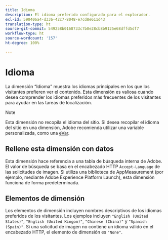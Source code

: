 ```yaml
---
title: Idioma
description: El idioma preferido configurado para el explorador.
exl-id: 590406a4-d336-42c7-8048-e7cd8e611d43
translation-type: ht
source-git-commit: 549258b0168733c7b0e28cb8b9125e68dffd5df7
workflow-type: ht
source-wordcount: '157'
ht-degree: 100%

---
```


# Idioma

La dimensión “Idioma” muestra los idiomas principales en los que los visitantes prefieren ver el contenido. Esta dimensión es valiosa cuando desea comprender los idiomas preferidos más frecuentes de los visitantes para ayudar en las tareas de localización.

>[!NOTE]
>
>Esta dimensión no recopila el idioma del sitio. Si desea recopilar el idioma del sitio en una dimensión, Adobe recomienda utilizar una variable personalizada, como una [eVar](evar.md).

## Rellene esta dimensión con datos

Esta dimensión hace referencia a una tabla de búsqueda interna de Adobe. El valor de búsqueda se basa en el encabezado HTTP `Accept-Language` de las solicitudes de imagen. Si utiliza una biblioteca de AppMeasurement (por ejemplo, mediante Adobe Experience Platform Launch), esta dimensión funciona de forma predeterminada.

## Elementos de dimensión

Los elementos de dimensión incluyen nombres descriptivos de los idiomas preferidos de los visitantes. Los ejemplos incluyen `"English (United States)"`, `"English (United Kingom)"`, `"Chinese (China)"` y `"Spanish (Spain)"`. Si una solicitud de imagen no contiene un idioma válido en el encabezado HTTP, el elemento de dimensión es `"None"`.
